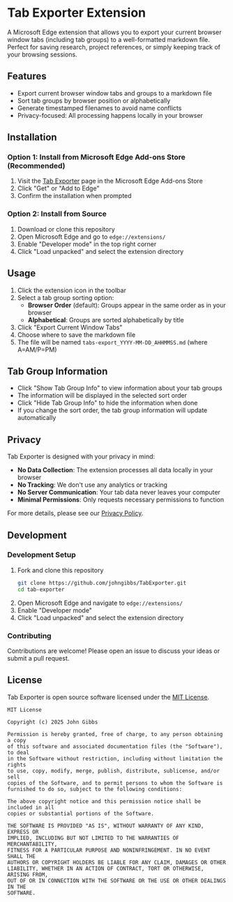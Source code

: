 # Tab Exporter Extension

A Microsoft Edge extension that allows you to export your current browser window tabs (including tab groups) to a well-formatted markdown file. Perfect for saving research, project references, or simply keeping track of your browsing sessions.

## Features

- Export current browser window tabs and groups to a markdown file
- Sort tab groups by browser position or alphabetically
- Generate timestamped filenames to avoid name conflicts
- Privacy-focused: All processing happens locally in your browser

## Installation

### Option 1: Install from Microsoft Edge Add-ons Store (Recommended)

1. Visit the [Tab Exporter](https://microsoftedge.microsoft.com/addons/detail/PLACEHOLDER-EXTENSION-ID) page in the Microsoft Edge Add-ons Store
2. Click "Get" or "Add to Edge"
3. Confirm the installation when prompted

### Option 2: Install from Source

1. Download or clone this repository
2. Open Microsoft Edge and go to `edge://extensions/`
3. Enable "Developer mode" in the top right corner
4. Click "Load unpacked" and select the extension directory

## Usage

1. Click the extension icon in the toolbar
2. Select a tab group sorting option:
   - **Browser Order** (default): Groups appear in the same order as in your browser
   - **Alphabetical**: Groups are sorted alphabetically by title
3. Click "Export Current Window Tabs"
4. Choose where to save the markdown file
5. The file will be named `tabs-export_YYYY-MM-DD_AHHMMSS.md` (where A=AM/P=PM)

## Tab Group Information

- Click "Show Tab Group Info" to view information about your tab groups
- The information will be displayed in the selected sort order
- Click "Hide Tab Group Info" to hide the information when done
- If you change the sort order, the tab group information will update automatically

## Privacy

Tab Exporter is designed with your privacy in mind:

- **No Data Collection**: The extension processes all data locally in your browser
- **No Tracking**: We don't use any analytics or tracking
- **No Server Communication**: Your tab data never leaves your computer
- **Minimal Permissions**: Only requests necessary permissions to function

For more details, please see our [Privacy Policy](./PRIVACY.md).

## Development

### Development Setup

1. Fork and clone this repository
   ```bash
   git clone https://github.com/johngibbs/TabExporter.git
   cd tab-exporter
   ```
2. Open Microsoft Edge and navigate to `edge://extensions/`
3. Enable "Developer mode"
4. Click "Load unpacked" and select the extension directory

### Contributing

Contributions are welcome! Please open an issue to discuss your ideas or submit a pull request.

## License

Tab Exporter is open source software licensed under the [MIT License](LICENSE).

```
MIT License

Copyright (c) 2025 John Gibbs

Permission is hereby granted, free of charge, to any person obtaining a copy
of this software and associated documentation files (the "Software"), to deal
in the Software without restriction, including without limitation the rights
to use, copy, modify, merge, publish, distribute, sublicense, and/or sell
copies of the Software, and to permit persons to whom the Software is
furnished to do so, subject to the following conditions:

The above copyright notice and this permission notice shall be included in all
copies or substantial portions of the Software.

THE SOFTWARE IS PROVIDED "AS IS", WITHOUT WARRANTY OF ANY KIND, EXPRESS OR
IMPLIED, INCLUDING BUT NOT LIMITED TO THE WARRANTIES OF MERCHANTABILITY,
FITNESS FOR A PARTICULAR PURPOSE AND NONINFRINGEMENT. IN NO EVENT SHALL THE
AUTHORS OR COPYRIGHT HOLDERS BE LIABLE FOR ANY CLAIM, DAMAGES OR OTHER
LIABILITY, WHETHER IN AN ACTION OF CONTRACT, TORT OR OTHERWISE, ARISING FROM,
OUT OF OR IN CONNECTION WITH THE SOFTWARE OR THE USE OR OTHER DEALINGS IN THE
SOFTWARE.
```
